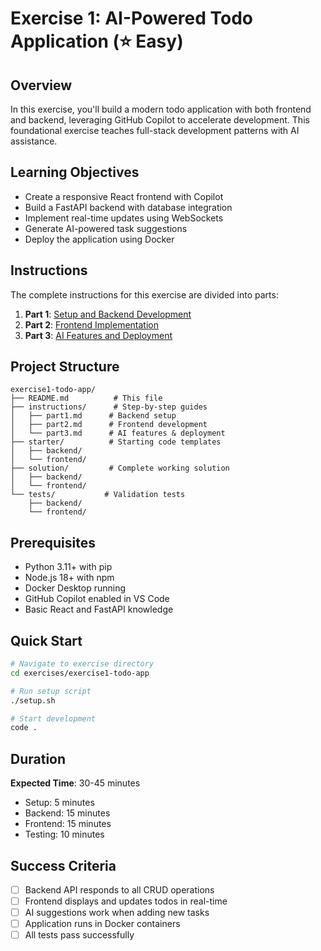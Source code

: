 # Exercise 1: AI-Powered Todo Application (⭐ Easy)

## Overview

In this exercise, you'll build a modern todo application with both frontend and backend, leveraging GitHub Copilot to accelerate development. This foundational exercise teaches full-stack development patterns with AI assistance.

## Learning Objectives

- Create a responsive React frontend with Copilot
- Build a FastAPI backend with database integration
- Implement real-time updates using WebSockets
- Generate AI-powered task suggestions
- Deploy the application using Docker

## Instructions

The complete instructions for this exercise are divided into parts:

1. **Part 1**: [Setup and Backend Development](./instructions/part1.md)
2. **Part 2**: [Frontend Implementation](./instructions/part2.md)
3. **Part 3**: [AI Features and Deployment](./instructions/part3.md)

## Project Structure

```
exercise1-todo-app/
├── README.md          # This file
├── instructions/      # Step-by-step guides
│   ├── part1.md      # Backend setup
│   ├── part2.md      # Frontend development
│   └── part3.md      # AI features & deployment
├── starter/          # Starting code templates
│   ├── backend/
│   └── frontend/
├── solution/         # Complete working solution
│   ├── backend/
│   └── frontend/
└── tests/           # Validation tests
    ├── backend/
    └── frontend/
```

## Prerequisites

- Python 3.11+ with pip
- Node.js 18+ with npm
- Docker Desktop running
- GitHub Copilot enabled in VS Code
- Basic React and FastAPI knowledge

## Quick Start

```bash
# Navigate to exercise directory
cd exercises/exercise1-todo-app

# Run setup script
./setup.sh

# Start development
code .
```

## Duration

**Expected Time**: 30-45 minutes
- Setup: 5 minutes
- Backend: 15 minutes
- Frontend: 15 minutes
- Testing: 10 minutes

## Success Criteria

- [ ] Backend API responds to all CRUD operations
- [ ] Frontend displays and updates todos in real-time
- [ ] AI suggestions work when adding new tasks
- [ ] Application runs in Docker containers
- [ ] All tests pass successfully
